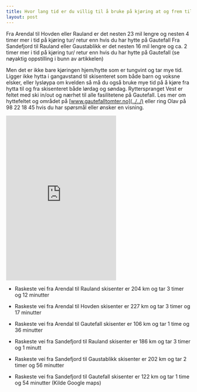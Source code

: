 ```yaml
---
title: Hvor lang tid er du villig til å bruke på kjøring at og frem til hytta på fjellet?
layout: post
---
```



Fra Arendal til Hovden eller Rauland er det nesten 23 mil lengre og nesten 4 timer mer i tid på kjøring tur/ retur enn hvis du har hytte på Gautefall 
Fra Sandefjord til Rauland eller Gaustablikk er det nesten 16 mil lengre og ca. 2 timer mer i tid på kjøring tur/ retur enn hvis du har hytte på Gautefall (se nøyaktig oppstilling i bunn av artikkelen)

<!--more--> 

Men det er ikke bare kjøringen hjem/hytte som er tungvint og tar mye tid. Ligger ikke hytta i gangavstand til skisenteret som både barn og voksne elsker, eller lysløypa om kvelden så må du også bruke mye tid på å kjøre fra hytta til og fra skisenteret både lørdag og søndag.
Rytterspranget Vest er feltet med ski in/out og nærhet til alle fasilitetene på Gautefall. Les mer om hyttefeltet og området på [www.gautefalltomter.no](../../) eller ring Olav på 98 22 18 45 hvis du har spørsmål eller ønsker en visning.

<iframe src="https://www.google.com/maps/embed?pb=!1m18!1m12!1m3!1d453254.11910633714!2d9.468501624757742!3d58.68357747951687!2m3!1f0!2f0!3f0!3m2!1i1024!2i768!4f13.1!3m3!1m2!1s0x464765b783647aa1%3A0x75c464b07fe12102!2sGautefall+Skisenter+AS!5e0!3m2!1sno!2sno!4v1454683951823" width=“936” height="450" frameborder="0" style="border:0" allowfullscreen></iframe>

* Raskeste vei fra Arendal til Rauland skisenter er 204 km og tar 3 timer og 12 minutter
* Raskeste vei fra Arendal til Hovden skisenter er 227 km og tar 3 timer og 17 minutter
* Raskeste vei fra Arendal til Gautefall skisenter er 106 km og tar 1 time og 36 minutter

* Raskeste vei fra Sandefjord til Rauland skisenter er 186 km og tar 3 timer og 1 minutt
* Raskeste vei fra Sandefjord til Gaustablikk skisenter er 202 km og tar 2 timer og 56 minutter
* Raskeste vei fra Sandefjord til Gautefall skisenter er 122 km og tar 1 time og 54 minutter
(Kilde Google maps)
